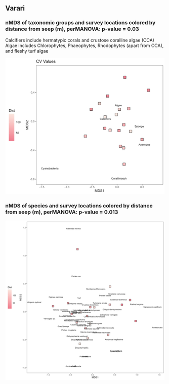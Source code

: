 ## Varari
### nMDS of taxonomic groups and survey locations colored by distance from seep (m), perMANOVA: p-value = 0.03

Calcifiers include hermatypic corals and crustose coralline algae (CCA)
Algae includes Chlorophytes, Phaeophytes, Rhodophytes (apart from CCA), and fleshy turf algae

![nMDS_Varari_calcifierAlgae_dist](nMDS_Varari_calcifierAlgae_dist.png)


### nMDS of species and survey locations colored by distance from seep (m), perMANOVA: p-value = 0.013

![nMDS_Varari_species_dist](nMDS_Varari_species_dist.png)
